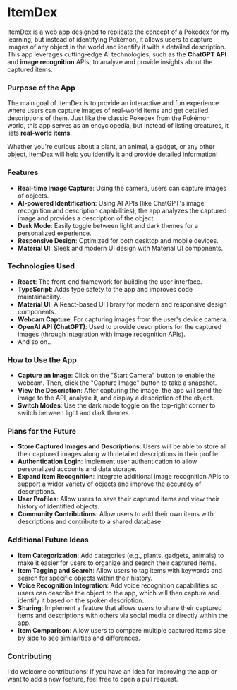 # ItemDex

ItemDex is a web app designed to replicate the concept of a Pokedex for my learning, but instead of identifying Pokémon, it allows users to capture images of any object in the world and identify it with a detailed description. This app leverages cutting-edge AI technologies, such as the **ChatGPT API** and **image recognition** APIs, to analyze and provide insights about the captured items.

### **Purpose of the App**

The main goal of ItemDex is to provide an interactive and fun experience where users can capture images of real-world items and get detailed descriptions of them. Just like the classic Pokedex from the Pokémon world, this app serves as an encyclopedia, but instead of listing creatures, it lists **real-world items**.

Whether you're curious about a plant, an animal, a gadget, or any other object, ItemDex will help you identify it and provide detailed information!

### **Features**

-   **Real-time Image Capture**: Using the camera, users can capture images of objects.
-   **AI-powered Identification**: Using AI APIs (like ChatGPT's image recognition and description capabilities), the app analyzes the captured image and provides a description of the object.
-   **Dark Mode**: Easily toggle between light and dark themes for a personalized experience.
-   **Responsive Design**: Optimized for both desktop and mobile devices.
-   **Material UI**: Sleek and modern UI design with Material UI components.

### **Technologies Used**

-   **React**: The front-end framework for building the user interface.
-   **TypeScript**: Adds type safety to the app and improves code maintainability.
-   **Material UI**: A React-based UI library for modern and responsive design components.
-   **Webcam Capture**: For capturing images from the user's device camera.
-   **OpenAI API (ChatGPT)**: Used to provide descriptions for the captured images (through integration with image recognition APIs).
-   And so on..

### How to Use the App

-   **Capture an Image**: Click on the "Start Camera" button to enable the webcam. Then, click the "Capture Image" button to take a snapshot.
-   **View the Description**: After capturing the image, the app will send the image to the API, analyze it, and display a description of the object.
-   **Switch Modes**: Use the dark mode toggle on the top-right corner to switch between light and dark themes.

### Plans for the Future

-   **Store Captured Images and Descriptions**: Users will be able to store all their captured images along with detailed descriptions in their profile.
-   **Authentication Login**: Implement user authentication to allow personalized accounts and data storage.
-   **Expand Item Recognition**: Integrate additional image recognition APIs to support a wider variety of objects and improve the accuracy of descriptions.
-   **User Profiles**: Allow users to save their captured items and view their history of identified objects.
-   **Community Contributions**: Allow users to add their own items with descriptions and contribute to a shared database.

### Additional Future Ideas

-   **Item Categorization**: Add categories (e.g., plants, gadgets, animals) to make it easier for users to organize and search their captured items.
-   **Item Tagging and Search**: Allow users to tag items with keywords and search for specific objects within their history.
-   **Voice Recognition Integration**: Add voice recognition capabilities so users can describe the object to the app, which will then capture and identify it based on the spoken description.
-   **Sharing**: Implement a feature that allows users to share their captured items and descriptions with others via social media or directly within the app.
-   **Item Comparison**: Allow users to compare multiple captured items side by side to see similarities and differences.

### Contributing

I do welcome contributions! If you have an idea for improving the app or want to add a new feature, feel free to open a pull request.
